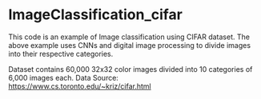 # ImageClassification_cifar
This code is an example of Image classification using CIFAR dataset.
The above example uses CNNs and digital image processing to divide images into their respective categories. 

Dataset contains 60,000 32x32 color images divided into 10 categories of 6,000 images each.
Data Source: https://www.cs.toronto.edu/~kriz/cifar.html

